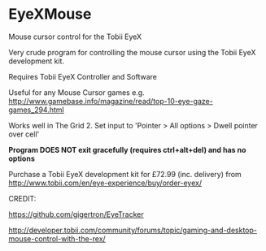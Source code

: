 EyeXMouse
=========

Mouse cursor control for the Tobii EyeX

Very crude program for controlling the mouse cursor using the Tobii EyeX development kit.

Requires Tobii EyeX Controller and Software

Useful for any Mouse Cursor games e.g. http://www.gamebase.info/magazine/read/top-10-eye-gaze-games_294.html 

Works well in The Grid 2. Set input to 'Pointer > All options > Dwell pointer over cell'


**Program DOES NOT exit gracefully (requires ctrl+alt+del) and has no options**


Purchase a Tobii EyeX development kit for £72.99 (inc. delivery) from http://www.tobii.com/en/eye-experience/buy/order-eyex/



CREDIT:

https://github.com/gigertron/EyeTracker

http://developer.tobii.com/community/forums/topic/gaming-and-desktop-mouse-control-with-the-rex/

